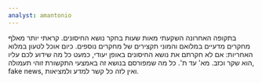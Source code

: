```yaml
---
analyst: amantonio
---
```


בתקופה האחרונה השקעתי מאות שעות בחקר נושא החיסונים. קראתי יותר מאלף מחקרים מדעיים במלואם והמוני תקצירים של מחקרים נוספים. כיום אוכל לטעון במלוא האחריות: אם לא חקרתם את נושא החיסונים באופן יעודי, כמעט כל מה שידוע לכם עליו הוא שקר וכזב. מא' עד ת'. כל מה שמפורסם בנושא זה באמצעי התקשורת זוהי תעמולה, fake news, ואין לזה כל קשר למדע ולמציאות.
